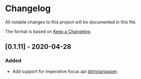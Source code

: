 # Changelog

All notable changes to this project will be documented in this file.

The format is based on [Keep a Changelog](https://keepachangelog.com/en/1.0.0/).

## [0.1.11] - 2020-04-28

### Added

- Add support for imperative focus api [@tristanjasper](https://github.com/tristanjasper).
